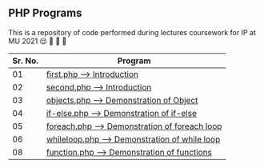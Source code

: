 ## PHP Programs

This is a repository of code performed during lectures  coursework for IP at MU 2021 :relieved: :purple_heart: :purple_heart: :purple_heart:

Sr. No.  | Program 
------------ | -------------
01 | [first.php     --> Introduction](https://github.com/rodrigueslesterLML/PHP-Programs/blob/master/first.php) 
02 | [second.php    --> Introduction](https://github.com/rodrigueslesterLML/PHP-Programs/blob/master/second.php)
03 | [objects.php   --> Demonstration of Object ](https://github.com/rodrigueslesterLML/PHP-Programs/blob/master/objects.php)
04 | [if-else.php   --> Demonstration of if-else](https://github.com/rodrigueslesterLML/PHP-Programs/blob/master/if-else.php)
05 | [foreach.php   --> Demonstration of foreach loop](https://github.com/rodrigueslesterLML/PHP-Programs/blob/master/foreach.php)
06 | [whileloop.php --> Demonstration of while loop](https://github.com/rodrigueslesterLML/PHP-Programs/blob/master/whileloop.php)
08 |[function.php --> Demonstration of functions](https://github.com/rodrigueslesterLML/PHP-Programs/blob/master/function.php)
